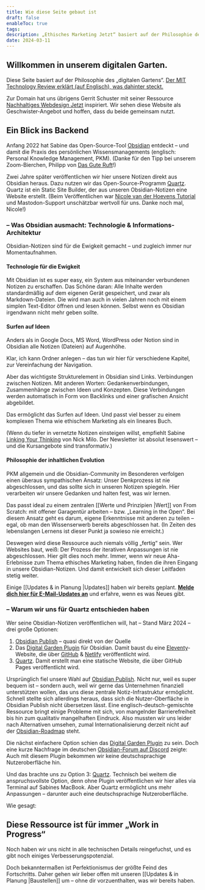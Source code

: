 ```yaml
---
title: Wie diese Seite gebaut ist
draft: false
enableToc: true
tags: 
description: „Ethisches Marketing Jetzt“ basiert auf der Philosophie des „digitalen Gartens“. Hier veröffentlichen wir mit dem Open-Source-Programm Quartz unsere Notizen direkt aus Obsidian heraus.
date: 2024-03-11
---
```


## Willkommen in unserem digitalen Garten.

Diese Seite basiert auf der Philosophie des „digitalen Gartens“. [Der MIT Technology Review erklärt (auf Englisch), was dahinter steckt.](https://www.technologyreview.com/2020/09/03/1007716/digital-gardens-let-you-cultivate-your-own-little-bit-of-the-internet/)

Zur Domain hat uns übrigens Gerrit Schuster mit seiner Ressource [Nachhaltiges Webdesign Jetzt](https://nachhaltiges-webdesign.jetzt/) inspiriert. Wir sehen diese Website als Geschwister-Angebot und hoffen, dass du beide gemeinsam nutzt.

## Ein Blick ins Backend

Anfang 2022 hat Sabine das Open-Source-Tool [Obsidian](https://obsidian.md/) entdeckt – und damit die Praxis des persönlichen Wissensmanagements (englisch: Personal Knowledge Management, PKM). 
(Danke für den Tipp bei unserem Zoom-Bierchen, Philipp von [Das Gute Ruft](https://dasguteruft.de/)!)

Zwei Jahre später veröffentlichen wir hier unsere Notizen direkt aus Obsidian heraus. Dazu nutzen wir das Open-Source-Programm [Quartz](https://quartz.jzhao.xyz/). Quartz ist ein Static Site Builder, der aus unseren Obsidian-Notizen eine Website erstellt. (Beim Veröffentlichen war [Nicole van der Hoevens Tutorial](https://notes.nicolevanderhoeven.com/How+to+publish+Obsidian+notes+with+Quartz+on+GitHub+Pages) und Mastodon-Support unschätzbar wertvoll für uns. Danke noch mal, Nicole!)

### – Was Obsidian ausmacht: Technologie & Informations-Architektur

Obsidian-Notizen sind für die Ewigkeit gemacht – und zugleich immer nur Momentaufnahmen.

#### Technologie für die Ewigkeit

Mit Obsidian ist es super easy, ein System aus miteinander verbundenen Notizen zu erschaffen. Das Schöne daran: Alle Inhalte werden standardmäßig auf dem eigenen Gerät gespeichert, und zwar als Markdown-Dateien. Die wird man auch in vielen Jahren noch mit einem simplen Text-Editor öffnen und lesen können. Selbst wenn es Obsidian irgendwann nicht mehr geben sollte.

#### Surfen auf Ideen

Anders als in Google Docs, MS Word, WordPress oder Notion sind in Obsidian alle Notizen (Dateien) auf Augenhöhe.

Klar, ich kann Ordner anlegen – das tun wir hier für verschiedene Kapitel, zur Vereinfachung der Navigation.

Aber das wichtigste Strukturelement in Obsidian sind Links. Verbindungen zwischen Notizen. Mit anderen Worten: Gedankenverbindungen, Zusammenhänge zwischen Ideen und Konzepten. Diese Verbindungen werden automatisch in Form von Backlinks und einer grafischen Ansicht abgebildet. 

Das ermöglicht das Surfen auf Ideen. Und passt viel besser zu einem komplexen Thema wie ethischem Marketing als ein lineares Buch.

(Wenn du tiefer in vernetzte Notizen einsteigen willst, empfiehlt Sabine [Linking Your Thinking](https://www.linkingyourthinking.com/) von Nick Milo. Der Newsletter ist absolut lesenswert – und die Kursangebote sind transformativ.)

#### Philosophie der inhaltlichen Evolution

PKM allgemein und die Obsidian-Community im Besonderen verfolgen einen überaus sympathischen Ansatz: Unser Denkprozess ist nie abgeschlossen, und das sollte sich in unseren Notizen spiegeln. Hier verarbeiten wir unsere Gedanken und halten fest, was wir lernen. 

Das passt ideal zu einem zentralen [[Werte und Prinzipien |Wert]] von From Scratch: mit offener Garagentür arbeiten – bzw. „Learning in the Open“. Bei diesem Ansatz geht es darum, eigene Erkenntnisse mit anderen zu teilen – egal, ob man den Wissenserwerb bereits abgeschlossen hat. (In Zeiten des lebenslangen Lernens ist dieser Punkt ja sowieso nie erreicht.)

Deswegen wird diese Ressource auch niemals völlig „fertig“ sein. Wer Websites baut, weiß: Der Prozess der iterativen Anpassungen ist nie abgeschlossen. Hier gilt dies noch mehr. Immer, wenn wir neue Aha-Erlebnisse zum Thema ethisches Marketing haben, finden die ihren Eingang in unsere Obsidian-Notizen. Und damit entwickelt sich dieser Leitfaden stetig weiter.

Einige [[Updates & in Planung |Updates]] haben wir bereits geplant. [**Melde dich hier für E-Mail-Updates an**](https://subscribepage.io/E2vu4J) und erfahre, wenn es was Neues gibt.
### – Warum wir uns für Quartz entschieden haben

Wer seine Obsidian-Notizen veröffentlichen will, hat – Stand März 2024 – drei große Optionen:

1. [Obsidian Publish](https://obsidian.md/publish) – quasi direkt von der Quelle
2. Das [Digital Garden Plugin](https://dg-docs.ole.dev/) für Obsidian. Damit baust du eine [Eleventy](https://www.11ty.dev/)-Website, die über [GitHub](https://github.com/) & [Netlify](https://www.netlify.com/) veröffentlicht wird.
3. [Quartz](https://quartz.jzhao.xyz/). Damit erstellt man eine statische Website, die über GitHub Pages veröffentlicht wird.

Ursprünglich fiel unsere Wahl auf [Obsidian Publish](https://obsidian.md/publish). Nicht nur, weil es super bequem ist – sondern auch, weil wir gerne das Unternehmen finanziell unterstützen wollen, das uns diese zentrale Notiz-Infrastruktur ermöglicht. Schnell stellte sich allerdings heraus, dass sich die Nutzer-Oberfläche in Obsidian Publish nicht übersetzen lässt. Eine englisch-deutsch-gemischte Ressource bringt einige Probleme mit sich, von mangelnder Barrierefreiheit bis hin zum qualitativ mangelhaften Eindruck. Also mussten wir uns leider nach Alternativen umsehen, zumal Internationalisierung derzeit nicht auf der [Obsidian-Roadmap](https://obsidian.md/roadmap/) steht.

Die nächst einfachere Option schien das [Digital Garden Plugin](https://dg-docs.ole.dev/) zu sein. Doch eine kurze Nachfrage im deutschen [Obsidian-Forum auf Discord](https://discord.com/invite/obsidianmd) zeigte: Auch mit diesem Plugin bekommen wir keine deutschsprachige Nutzeroberfläche hin.

Und das brachte uns zu Option 3: [Quartz](https://quartz.jzhao.xyz/). Technisch bei weitem die anspruchsvollste Option, denn ohne Plugin veröffentlichen wir hier alles via Terminal auf Sabines MacBook. Aber Quartz ermöglicht uns mehr Anpassungen – darunter auch eine deutschsprachige Nutzeroberfläche.

Wie gesagt: 
## Diese Ressource ist für immer „Work in Progress“

Noch haben wir uns nicht in alle technischen Details reingefuchst, und es gibt noch einiges Verbesserungspotenzial.

Doch bekanntermaßen ist Perfektionismus der größte Feind des Fortschritts. Daher gehen wir lieber offen mit unseren [[Updates & in Planung |Baustellen]] um – ohne dir vorzuenthalten, was wir bereits haben.